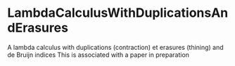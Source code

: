 # LambdaCalculusWithDuplicationsAndErasures
A lambda calculus with duplications (contraction) et erasures (thining) and de Bruijn indices
This is associated with a paper in preparation
